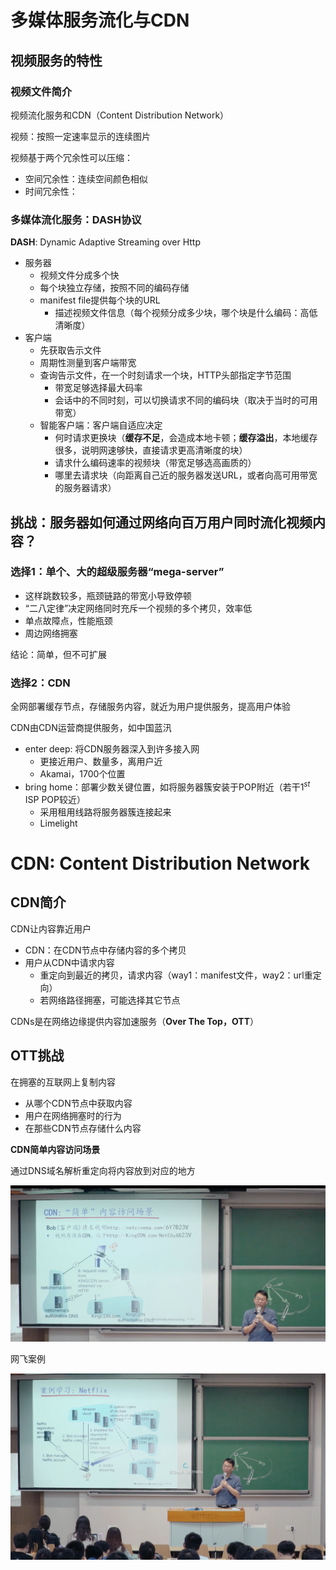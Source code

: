 # 多媒体服务流化与CDN

## 视频服务的特性

### 视频文件简介

视频流化服务和CDN（Content Distribution Network）

视频：按照一定速率显示的连续图片

视频基于两个冗余性可以压缩：

- 空间冗余性：连续空间颜色相似
- 时间冗余性：



### 多媒体流化服务：DASH协议

**DASH**: Dynamic Adaptive Streaming over Http

- 服务器
  - 视频文件分成多个快
  - 每个块独立存储，按照不同的编码存储
  - manifest file提供每个块的URL
    - 描述视频文件信息（每个视频分成多少块，哪个块是什么编码：高低清晰度）
- 客户端
  - 先获取告示文件
  - 周期性测量到客户端带宽
  - 查询告示文件，在一个时刻请求一个块，HTTP头部指定字节范围
    - 带宽足够选择最大码率
    - 会话中的不同时刻，可以切换请求不同的编码块（取决于当时的可用带宽）
  - 智能客户端：客户端自适应决定
    - 何时请求更换块（**缓存不足**，会造成本地卡顿；**缓存溢出**，本地缓存很多，说明网速够快，直接请求更高清晰度的块）
    - 请求什么编码速率的视频块（带宽足够选高画质的）
    - 哪里去请求块（向距离自己近的服务器发送URL，或者向高可用带宽的服务器请求）



## **挑战**：服务器如何通过网络向百万用户同时流化视频内容？

### 选择1：单个、大的超级服务器“mega-server”

- 这样跳数较多，瓶颈链路的带宽小导致停顿
- “二八定律”决定网络同时充斥一个视频的多个拷贝，效率低
- 单点故障点，性能瓶颈
- 周边网络拥塞

结论：简单，但不可扩展



### 选择2：CDN

全网部署缓存节点，存储服务内容，就近为用户提供服务，提高用户体验

CDN由CDN运营商提供服务，如中国蓝汛

- enter deep: 将CDN服务器深入到许多接入网
  - 更接近用户、数量多，离用户近
  - Akamai，1700个位置
- bring home：部署少数关键位置，如将服务器簇安装于POP附近（若干$1^{st}$ ISP POP较近）
  - 采用租用线路将服务器簇连接起来
  - Limelight



# CDN: Content Distribution Network

## CDN简介

CDN让内容靠近用户

- CDN：在CDN节点中存储内容的多个拷贝
- 用户从CDN中请求内容
  - 重定向到最近的拷贝，请求内容（way1：manifest文件，way2：url重定向）
  - 若网络路径拥塞，可能选择其它节点

CDNs是在网络边缘提供内容加速服务（**Over The Top，OTT**）



## OTT挑战

在拥塞的互联网上复制内容

- 从哪个CDN节点中获取内容
- 用户在网络拥塞时的行为
- 在那些CDN节点存储什么内容



**CDN简单内容访问场景**

通过DNS域名解析重定向将内容放到对应的地方

![image-20240710193709043](assets/image-20240710193709043.png)

网飞案例

![image-20240710194610661](assets/image-20240710194610661.png)

